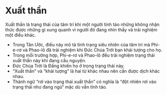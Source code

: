 # Xuất thần

Xuất thần là trạng thái của tâm trí khi một người tỉnh táo những không nhận thức được những gì xung quanh vì người đó đang nhìn thấy và trải nghiệm một điều khác.
- Trong Tân Ước, điều này mô tả tình trạng siêu nhiên của tâm trí mà Phi-e-rơ và Phao-lô đã trải nghiệm khi Đức Chúa Trời bạn khải tượng cho họ. 
- Trong mỗi trường hợp, Phi-e-rơ và Phao-lô đều trải nghiệm trạng thái xuất thần này khi đang cầu nguyện.
- Đức Chúa Trời là Đấng khiến họ ở trọng trạng thái này. 
- “Xuất thần” và “khải tượng” là hai từ khác nhau nên cần được dịch khác nhau. 
- Thành ngữ “rơi vào trạng thái xuất thần” có nghĩa là “đột nhiên rơi vào trạng thái như đang ngủ“ mặc dù vẫn tỉnh táo.

